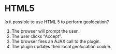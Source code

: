 # HTML5

Is it possible to use HTML 5 to perform geolocation?

1. The browser will prompt the user.
2. The user clicks "Accept".
3. The browser fires an AJAX call to the plugin.
4. The plugin updates their local geolocation cookie.
